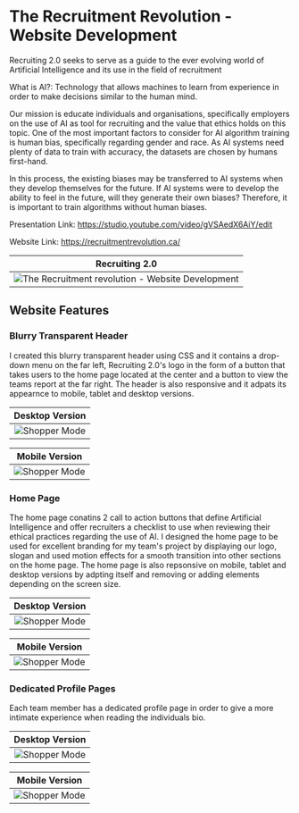 # The Recruitment Revolution - Website Development
Recruiting 2.0 seeks to serve as a guide to the ever evolving world of Artificial Intelligence and its use in the field of recruitment

What is AI?: Technology that allows machines to learn from experience in order to make decisions similar to the human mind.

Our mission is educate individuals and organisations, specifically employers on the use of AI as tool for recruiting and the value that ethics holds on this topic. One of the most important factors to consider for AI algorithm training is human bias, specifically regarding gender and race. As AI systems need plenty of data to train with accuracy, the datasets are chosen by humans first-hand.

In this process, the existing biases may be transferred to AI systems when they develop themselves for the future.
If AI systems were to develop the ability to feel in the future, will they generate their own biases? Therefore, it is important to train algorithms without human biases. 

Presentation Link: https://studio.youtube.com/video/gVSAedX6AiY/edit

Website Link: https://recruitmentrevolution.ca/

| Recruiting 2.0 |
| :------------: |
| ![The Recruitment revolution - Website Development](https://github.com/oreogunlude/The-Recruitment-Revolution---Website-Development/blob/main/Recruitment%202.0%20Images/Screen%20Shot%202022-04-30%20at%2010.24.55%20AM.png) |

## Website Features

### Blurry Transparent Header
I created this blurry transparent header using CSS and it contains a drop-down menu on the far left, Recruiting 2.0's logo in the form of a button that takes users to the home page located at the center and a button to view the teams report at the far right. The header is also responsive and it adpats its appearnce to mobile, tablet and desktop versions. 

| Desktop Version |
| :------------: |
| ![Shopper Mode](https://github.com/oreogunlude/The-Recruitment-Revolution---Website-Development/blob/main/Recruitment%202.0%20Images/Screen%20Shot%202022-04-30%20at%2010.24.55%20AM.png) |

| Mobile Version |
| :------------: |
| ![Shopper Mode](screenshots/shopper_switchmode.png) |

### Home Page
The home page conatins 2 call to action buttons that define Artificial Intelligence and offer recruiters a checklist to use when reviewing their ethical practices regarding the use of AI. I designed the home page to be used for excellent branding for my team's project by displaying our logo, slogan and used motion effects for a smooth transition into other sections on the home page. The home page is also repsonsive on  mobile, tablet and desktop versions by adpting itself and removing or adding elements depending on the screen size. 

| Desktop Version |
| :------------: |
| ![Shopper Mode](https://github.com/oreogunlude/The-Recruitment-Revolution---Website-Development/blob/main/Recruitment%202.0%20Images/Screen%20Shot%202022-04-30%20at%2010.24.07%20AM.png) |

| Mobile Version |
| :------------: |
| ![Shopper Mode](https://github.com/oreogunlude/The-Recruitment-Revolution---Website-Development/blob/main/Recruitment%202.0%20Images/image00003.png) |

### Dedicated Profile Pages
Each team member has a dedicated profile page in order to give a more intimate experience when reading the individuals bio.  

| Desktop Version |
| :------------: |
| ![Shopper Mode](https://github.com/oreogunlude/The-Recruitment-Revolution---Website-Development/blob/main/Recruitment%202.0%20Images/image00004.png) |

| Mobile Version |
| :------------: |
| ![Shopper Mode](https://github.com/oreogunlude/The-Recruitment-Revolution---Website-Development/blob/main/Recruitment%202.0%20Images/Screen%20Shot%202022-04-30%20at%2010.26.25%20AM.png) |

